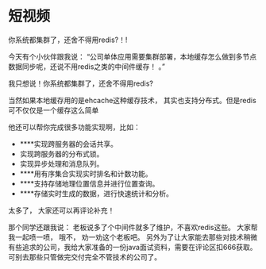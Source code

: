 # 短视频

你系统都集群了，还舍不得用redis?！!

今天有个小伙伴跟我说： “公司单体应用需要集群部署，本地缓存怎么做到多节点数据同步呢，还说不用redis之类的中间件缓存！  。”

我只想说！你系统都集群了，还舍不得用redis?



当然如果本地缓存用的是ehcache这种缓存技术， 其实也支持分布式。但是redis可不仅仅是一个缓存这么简单

他还可以帮你完成很多功能实现啊，比如：

+ ****实现跨服务器的会话共享。
+ 实现跨服务器的分布式锁。
+ 实现异步处理和消息队列。
+ ****用有序集合实现实时排名和计数功能。
+ ****支持存储地理位置信息并进行位置查询。
+ ****存储实时生成的数据，进行快速统计和分析。

太多了， 大家还可以再评论补充！



   
 那个同学还跟我说： 老板说多了个中间件就多了维护，不喜欢redis这些。 大家帮我一起喷一喷， 哦不， 劝一劝这个老板吧。   另外为了让大家能去那些对技术稍微有些追求的公司，我给大家准备的一份java面试资料，需要在评论区扣666获取。   可别去那些只管做完交付完全不管技术的公司了。  
  
 


